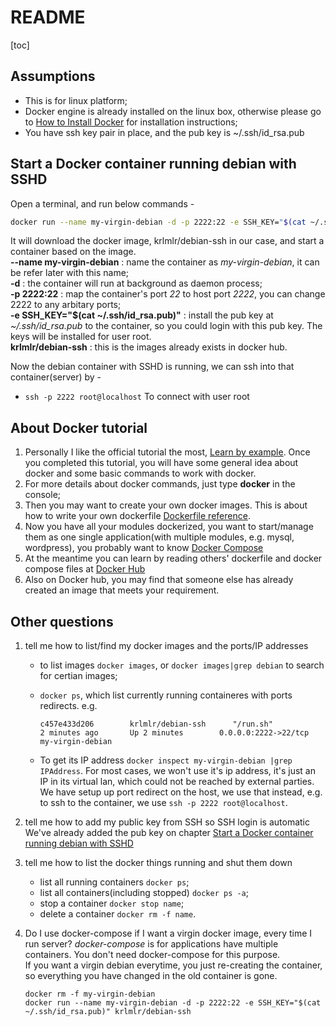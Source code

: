 # README
[toc]
## Assumptions
* This is for linux platform;
* Docker engine is already installed on the linux box, otherwise please go to [How to Install Docker](https://docs.docker.com/engine/installation/linux/) for installation instructions;
* You have ssh key pair in place, and the pub key is ~/.ssh/id_rsa.pub

## Start a Docker container running debian with SSHD
Open a terminal, and run below commands -

``` bash
docker run --name my-virgin-debian -d -p 2222:22 -e SSH_KEY="$(cat ~/.ssh/id_rsa.pub)" krlmlr/debian-ssh
```
It will download the docker image, krlmlr/debian-ssh in our case, and start a container based on the image.  
**--name my-virgin-debian** : name the container as *my-virgin-debian*, it can be refer later with this name;  
**-d** : the container will run at background as daemon process;  
**-p 2222:22** : map the container's port *22* to host port *2222*, you can change 2222 to any arbitary ports;  
**-e SSH_KEY="$(cat ~/.ssh/id_rsa.pub)"** : install the pub key at *~/.ssh/id_rsa.pub* to the container, so you could login with this pub key. The keys will be installed for user root.  
**krlmlr/debian-ssh** : this is the images already exists in docker hub.   
 
Now the debian container with SSHD is running, we can ssh into that container(server) by -

* ```ssh -p 2222 root@localhost``` To connect with user root

## About Docker tutorial
1. Personally I like the official tutorial the most, [Learn by example](https://docs.docker.com/engine/tutorials/). Once you completed this tutorial, you will have some general idea about docker and some basic commands to work with docker.
2. For more details about docker commands, just type **docker** in the console;
3. Then you may want to create your own docker images. This is about how to write your own dockerfile [Dockerfile reference](https://docs.docker.com/engine/reference/builder/).
4. Now you have all your modules dockerized, you want to start/manage them as one single application(with multiple modules, e.g. mysql, wordpress), you probably want to know [Docker Compose](https://docs.docker.com/compose/overview/)
5. At the meantime you can learn by reading others' dockerfile and docker compose files at [Docker Hub](https://hub.docker.com/)
6. Also on Docker hub, you may find that someone else has already created an image that meets your requirement. 

## Other questions
1. tell me how to list/find my docker images and the ports/IP addresses
	* to list images ```docker images```, or ```docker images|grep debian``` to search for certian images;
	* ```docker ps```, which list currently running containeres with ports redirects. e.g.
	
		```c457e433d206        krlmlr/debian-ssh      "/run.sh"           2 minutes ago       Up 2 minutes        0.0.0.0:2222->22/tcp                                          my-virgin-debian```  
	
	* To get its IP address ```docker inspect my-virgin-debian |grep IPAddress```. For most cases, we won't use it's ip address, it's just an IP in its virtual lan, which could not be reached by external parties. We have setup up port redirect on the host, we use that instead, e.g. to ssh to the container, we use ```ssh -p 2222 root@localhost```.
2. tell me how to add my public key from SSH so SSH login is automatic
	We've already added the pub key on chapter [Start a Docker container running debian with SSHD](#start-a-docker-container-running-debian-with-sshd)
3. tell me how to list the docker things running and shut them down
	* list all running containers ```docker ps```;
	* list all containers(including stopped) ```docker ps -a```;
	* stop a container ```docker stop name```;
	* delete a container ```docker rm -f name```.
4. Do I use docker-compose if I want a virgin docker image, every time I run server?
	*docker-compose* is for applications have multiple containers. You don't need docker-compose for this purpose.  
	If you want a virgin debian everytime, you just re-creating the container, so everything you have changed in the old container is gone.   
	
	```
	docker rm -f my-virgin-debian
	docker run --name my-virgin-debian -d -p 2222:22 -e SSH_KEY="$(cat ~/.ssh/id_rsa.pub)" krlmlr/debian-ssh 
	```
	 